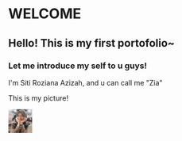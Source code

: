 # WELCOME
## Hello! This is my first portofolio~
### Let me introduce my self to u guys!
I'm Siti Roziana Azizah, and u can call me "Zia"

This is my picture!

<a href="url"><img src="https://github.com/RozianaAzizah/RozianaAzizah.github.io/blob/main/foto4.jpeg" align="left" height="48" width="48" ></a>
 

